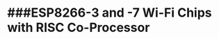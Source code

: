 ###ESP8266-3 and -7 Wi-Fi Chips with RISC Co-Processor
==================================================
